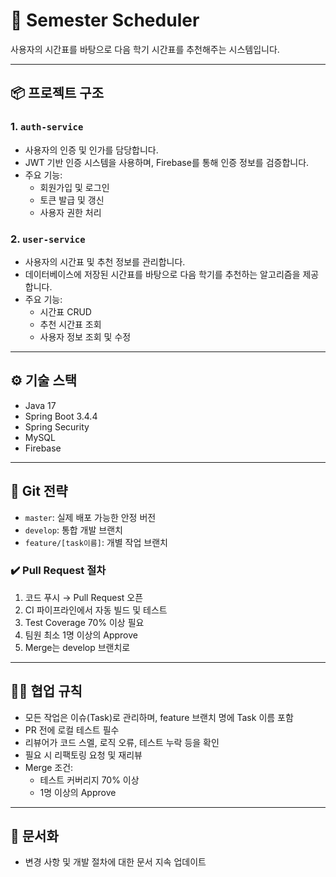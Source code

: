 # 📅 Semester Scheduler

사용자의 시간표를 바탕으로 다음 학기 시간표를 추천해주는 시스템입니다.

---

## 📦 프로젝트 구조

### 1. `auth-service`

- 사용자의 인증 및 인가를 담당합니다.
- JWT 기반 인증 시스템을 사용하며, Firebase를 통해 인증 정보를 검증합니다.
- 주요 기능:
  - 회원가입 및 로그인
  - 토큰 발급 및 갱신
  - 사용자 권한 처리

### 2. `user-service`

- 사용자의 시간표 및 추천 정보를 관리합니다.
- 데이터베이스에 저장된 시간표를 바탕으로 다음 학기를 추천하는 알고리즘을 제공합니다.
- 주요 기능:
  - 시간표 CRUD
  - 추천 시간표 조회
  - 사용자 정보 조회 및 수정

---

## ⚙️ 기술 스택

- Java 17
- Spring Boot 3.4.4
- Spring Security
- MySQL
- Firebase

---

## 🌿 Git 전략

- `master`: 실제 배포 가능한 안정 버전
- `develop`: 통합 개발 브랜치
- `feature/[task이름]`: 개별 작업 브랜치

### ✔️ Pull Request 절차

1. 코드 푸시 → Pull Request 오픈
2. CI 파이프라인에서 자동 빌드 및 테스트
3. Test Coverage 70% 이상 필요
4. 팀원 최소 1명 이상의 Approve
5. Merge는 develop 브랜치로

---

## 🧑‍💻 협업 규칙

- 모든 작업은 이슈(Task)로 관리하며, feature 브랜치 명에 Task 이름 포함
- PR 전에 로컬 테스트 필수
- 리뷰어가 코드 스멜, 로직 오류, 테스트 누락 등을 확인
- 필요 시 리팩토링 요청 및 재리뷰
- Merge 조건:
  - 테스트 커버리지 70% 이상
  - 1명 이상의 Approve

---

## 📝 문서화

- 변경 사항 및 개발 절차에 대한 문서 지속 업데이트
